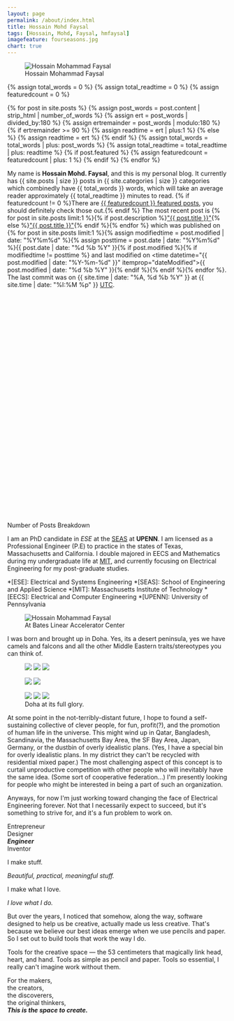 ```yaml
---
layout: page
permalink: /about/index.html
title: Hossain Mohd Faysal
tags: [Hossain, Mohd, Faysal, hmfaysal]
imagefeature: fourseasons.jpg
chart: true
---
```

<figure>
  <img src="{{ site.url }}/images/hossain-faysal.jpg" alt="Hossain Mohammad Faysal">
  <figcaption>Hossain Mohammad Faysal</figcaption>
</figure>

{% assign total_words = 0 %}
{% assign total_readtime = 0 %}
{% assign featuredcount = 0 %}

{% for post in site.posts %}
    {% assign post_words = post.content | strip_html | number_of_words %}
    {% assign ert = post_words | divided_by:180 %}
    {% assign ertremainder = post_words | modulo:180 %}
        {% if ertremainder >= 90 %}
            {% assign readtime = ert | plus:1 %}
        {% else %}
            {% assign readtime = ert %}
        {% endif %}
    {% assign total_words = total_words | plus: post_words %}
    {% assign total_readtime = total_readtime | plus: readtime %}
    {% if post.featured %}
    {% assign featuredcount = featuredcount | plus: 1 %}
    {% endif %}
{% endfor %}


My name is **Hossain Mohd. Faysal**, and this is my personal blog. It currently has {{ site.posts | size }} posts in {{ site.categories | size }} categories which combinedly have {{ total_words }} words, which will take an average reader approximately {{ total_readtime }} minutes to read. {% if featuredcount != 0 %}There are <a href="{{ site.url }}/featured">{{ featuredcount }} featured posts</a>, you should definitely check those out.{% endif %} The most recent post is {% for post in site.posts limit:1 %}{% if post.description %}<a href="{{ site.url }}{{ post.url }}" data-toggle="tooltip" title="{{ post.description }}">"{{ post.title }}"</a>{% else %}<a href="{{ site.url }}{{ post.url }}" data-toggle="tooltip" title="{{ post.description }}" data-toggle="tooltip" title="Read more about {{ post.title }}">"{{ post.title }}"</a>{% endif %}{% endfor %} which was published on {% for post in site.posts limit:1 %}{% assign modifiedtime = post.modified | date: "%Y%m%d" %}{% assign posttime = post.date | date: "%Y%m%d" %}<time datetime="{{ post.date | date_to_xmlschema }}" class="post-time">{{ post.date | date: "%d %b %Y" }}</time>{% if post.modified %}{% if modifiedtime != posttime %} and last modified on <time datetime="{{ post.modified | date: "%Y-%m-%d" }}" itemprop="dateModified">{{ post.modified | date: "%d %b %Y" }}</time>{% endif %}{% endif %}{% endfor %}. The last commit was on {{ site.time | date: "%A, %d %b %Y" }} at {{ site.time | date: "%I:%M %p" }} [UTC](http://en.wikipedia.org/wiki/Coordinated_Universal_Time "Temps Universel Coordonné").

<div class="chart" id="chartdiv" style="width: 100%; height: 500px; margin-bottom: 20px;" ></div>
<figcaption>Number of Posts Breakdown</figcaption>


I am an PhD candidate in *ESE* at the [SEAS](http://www.seas.upenn.edu/) at **UPENN**. I am licensed as a Professional Engineer (P.E) to practice in the states of Texas, Massachusetts and California. I double majored in EECS and Mathematics during my undergraduate life at [MIT](http://www.mit.edu/), and currently focusing on Electrical Engineering for my post-graduate studies.

*[ESE]: Electrical and Systems Engineering
*[SEAS]: School of Engineering and Applied Science
*[MIT]: Massachusetts Institute of Technology
*[EECS]: Electrical and Computer Engineering
*[UPENN]: University of Pennsylvania

<figure>
	<img src="{{ site.url }}/images/Hossain-Mohd-Faysal.jpg" alt="Hossain Mohammad Faysal">
	<figcaption>At Bates Linear Accelerator Center</figcaption>
</figure>

I was born and brought up in Doha. Yes, its a desert peninsula, yes we have camels and falcons and all the other Middle Eastern traits/stereotypes you can think of.

<figure class="third">
	<a href="{{ site.url }}/images/about/1.jpg"><img src="{{ site.url }}/images/about/1-001.jpg"></a>
	<a href="{{ site.url }}/images/about/2.jpg"><img src="{{ site.url }}/images/about/2-001.jpg"></a>
	<a href="{{ site.url }}/images/about/3.jpg"><img src="{{ site.url }}/images/about/3-001.jpg"></a>
</figure>
<figure class="half">
	<a href="{{ site.url }}/images/about/4.jpg"><img src="{{ site.url }}/images/about/4-001.jpg"></a>
	<a href="{{ site.url }}/images/about/5.jpg"><img src="{{ site.url }}/images/about/5-001.jpg"></a>
</figure>
<figure class="third">
	<a href="{{ site.url }}/images/about/6.jpg"><img src="{{ site.url }}/images/about/6-001.jpg"></a>
	<a href="{{ site.url }}/images/about/7.jpg"><img src="{{ site.url }}/images/about/7-001.jpg"></a>
	<a href="{{ site.url }}/images/about/8.jpg"><img src="{{ site.url }}/images/about/8-001.jpg"></a>
	<figcaption>Doha at its full glory.</figcaption>
</figure>

At some point in the not-terribly-distant future, I hope to found a self-sustaining collective of clever people, for fun, profit(?), and the promotion of human life in the universe. This might wind up in Qatar, Bangladesh, Scandinavia, the Massachusetts Bay Area, the SF Bay Area, Japan, Germany, or the dustbin of overly idealistic plans. (Yes, I have a special bin for overly idealistic plans. In my district they can't be recycled with residential mixed paper.) The most challenging aspect of this concept is to curtail unproductive competition with other people who will inevitably have the same idea. (Some sort of cooperative federation...) I'm presently looking for people who might be interested in being a part of such an organization.

Anyways, for now I'm just working toward changing the face of Electrical Engineering forever. Not that I necessarily expect to succeed, but it's something to strive for, and it's a fun problem to work on.


Entrepreneur  
Designer  
***Engineer***  
Inventor  

I
make
stuff.


*Beautiful, practical, meaningful stuff.*


I make what I love.

*I love what I do.*


But over the years, I noticed that somehow, along the way, software designed to help us be creative, actually made us less creative. That's because we believe our best ideas emerge when we use pencils and paper.
So I set out to build tools that work the way I do.


Tools for the creative space — the 53 centimeters that magically link head, heart, and hand. Tools as simple as pencil and paper. Tools so essential, I  really can't imagine work without them.


For
the makers,  
the creators,  
the discoverers,  
the original thinkers,  
***This is the space to create.***

<!-- amCharts javascript code -->
<script type="text/javascript">
  AmCharts.makeChart("chartdiv",
    {
      "type": "pie",
      "pathToImages": "http://cdn.amcharts.com/lib/3/images/",
      "balloonText": "[[title]]<br><span style='font-size:14px'><b>[[value]]</b> ([[percents]]%)</span>",
      "innerRadius": "40%",
      "labelRadius": 10,
      "labelRadiusField": "Not set",
      "startRadius": "10%",
      "colorField": "Not set",
      "descriptionField": "Not set",
      "hoverAlpha": 0.75,
      "outlineThickness": 0,
      "startEffect": "elastic",
      "titleField": "category",
      "valueField": "number-of-posts",
      "allLabels": [],
      "balloon": {},
      "legend": {
        "align": "center",
        "markerType": "square"
      },
      "titles": [],
      "dataProvider": [
{% assign tags_list = site.categories %}  
  {% if tags_list.first[0] == null %}
    {% for tag in tags_list %} 
        {
          "category": "{{ tag | capitalize }}",
          "number-of-posts": {{ site.tags[tag].size }}
        },
    {% endfor %}
  {% else %}
    {% for tag in tags_list %} 
        {
          "category": "{{ tag[0] | capitalize }}",
          "number-of-posts": {{ tag[1].size }}
        },
    {% endfor %}
  {% endif %}
{% assign tags_list = nil %}
      ]
    }
  );
</script>